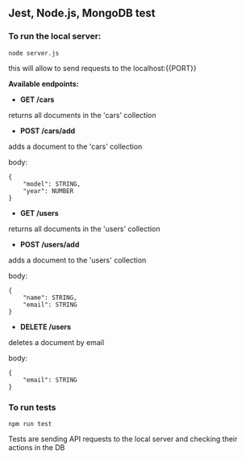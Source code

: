 ## Jest, Node.js, MongoDB test

### To run the local server:

`node server.js`

this will allow to send requests to the localhost:{{PORT}}

**Available endpoints:**

- **GET /cars**

returns all documents in the 'cars' collection

- **POST /cars/add**

adds a document to the 'cars' collection

body: 
```
{
    "model": STRING,
    "year": NUMBER
}
```

- **GET /users**

returns all documents in the 'users' collection

- **POST /users/add**

adds a document to the 'users' collection

body: 
```
{
    "name": STRING,
    "email": STRING
}
```

- **DELETE /users**

deletes a document by email

body: 
```
{
    "email": STRING
}
```

### To run tests

`npm run test`

Tests are sending API requests to the local server and checking their actions in the DB